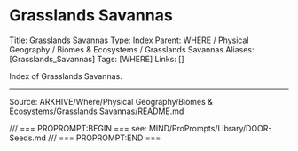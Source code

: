 # Grasslands Savannas

Title: Grasslands Savannas
Type: Index
Parent: WHERE / Physical Geography / Biomes & Ecosystems / Grasslands Savannas
Aliases: [Grasslands_Savannas]
Tags: [WHERE]
Links: []

Index of Grasslands Savannas.

---
Source: ARKHIVE/Where/Physical Geography/Biomes & Ecosystems/Grasslands Savannas/README.md

/// === PROPROMPT:BEGIN ===
see: MIND/ProPrompts/Library/DOOR-Seeds.md
/// === PROPROMPT:END ===
